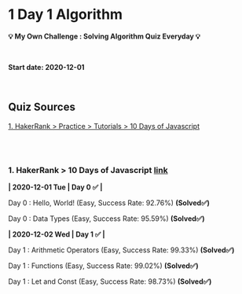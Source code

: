 # 1 Day 1 Algorithm

**💡 My Own Challenge : Solving Algorithm Quiz Everyday 💡**

<br>

**Start date: 2020-12-01**

<br>

## Quiz Sources
[1. HakerRank > Practice > Tutorials > 10 Days of Javascript](https://www.hackerrank.com/domains/tutorials/10-days-of-javascript)

<br>
<br>

### 1. HakerRank > 10 Days of Javascript [link](https://www.hackerrank.com/domains/tutorials/10-days-of-javascript)

**| 2020-12-01 Tue | Day 0 ✅ |** 

Day 0 : Hello, World! (Easy, Success Rate: 92.76%) **(Solved✅)**

Day 0 : Data Types (Easy, Success Rate: 95.59%) **(Solved✅)**


**| 2020-12-02 Wed | Day 1 ✅ |** 

Day 1 : Arithmetic Operators (Easy, Success Rate: 99.33%) **(Solved✅)**

Day 1 : Functions (Easy, Success Rate: 99.02%) **(Solved✅)**

Day 1 : Let and Const (Easy, Success Rate: 98.73%) **(Solved✅)**